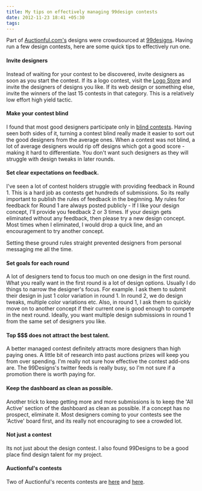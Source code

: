 ```yaml
---
title: My tips on effectively managing 99design contests
date: 2012-11-23 18:41 +05:30
tags:
---
```


Part of [Auctionful.com's](http://www.auctionful.com) designs were crowdsourced at [99designs](http://99designs.com/). Having run a few design contests, here are some quick tips to effectively run one.

#### Invite designers

Instead of waiting for your contest to be discovered, invite designers as soon as you start the contest. If its a logo contest, visit the [Logo Store](http://99designs.com/logo-design/store) and invite the designers of designs you like. If its web design or something else, invite the winners of the last 15 contests in that category. This is a relatively low effort high yield tactic.

#### Make your contest blind

I found that most good designers participate only in [blind contests](http://99designs.com/help/what-are-blind-contests). Having seen both sides of it, turning a contest blind really made it easier to sort out the good designers from the average ones. When a contest was not blind, a lot of average designers would rip off designs which got a good score - making it hard to differentiate. You don't want such designers as they will struggle with design tweaks in later rounds.


#### Set clear expectations on feedback.

I've seen a lot of contest holders struggle with providing feedback in Round 1. This is a hard job as contests get hundreds of submissions. So its really important to publish the rules of feedback in the beginning. My rules for feedback for Round 1 are always posted publicly - If I like your design concept, I'll provide you feedback 2 or 3 times. If your design gets eliminated without any feedback, then please try a new design concept. Most times when I eliminated, I would drop a quick line, and an encouragement to try another concept.

Setting these ground rules straight prevented designers from personal messaging me all the time.

#### Set goals for each round

A lot of designers tend to focus too much on one design in the first round. What you really want in the first round is a lot of design options. Usually I do things to narrow the designer's focus. For example. I ask them to submit their design in just 1 color variation in round 1. In round 2, we do design tweaks, multiple color variations etc. Also, in round 1, I ask them to quickly move on to another concept if their current one is good enough to compete in the next round. Ideally, you want multiple design submissions in round 1 from the same set of designers you like.


#### Top $$$ does not attract the best talent.

A better managed contest definitely attracts more designers than high paying ones. A little bit of research into past auctions prizes will keep you from over spending.
I'm really not sure how effective the contest add-ons are. The 99Designs's twitter feeds is really busy, so I'm not sure if a promotion there is worth paying for.


#### Keep the dashboard as clean as possible.

Another trick to keep getting more and more submissions is to keep the 'All Active' section of the dashboard as clean as possible. If a concept has no prospect, eliminate it. Most designers coming to your contests see the 'Active' board first, and its really not encouraging to see a crowded lot.

#### Not just a contest

Its not just about the design contest. I also found 99Designs to be a good place find design talent for my project.

#### Auctionful's contests

Two of Auctionful's recents contests are [here](https://99designs.com/logo-design/contests/create-next-logo-auctionful-127807) and [here](https://99designs.com/icon-button-design/contests/button-design-auctionful-176776).

